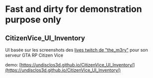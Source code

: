 # Fast and dirty for demonstration purpose only

## CitizenVice_UI_Inventory

UI basée sur les screenshots des [lives twitch de "the_m3ry"](https://www.twitch.tv/the_m3ry/) pour son serveur GTA RP Citizen Vice

demo: [https://undisclos3d.github.io/CitizenVice_UI_Inventory/](https://undisclos3d.github.io/CitizenVice_UI_Inventory/)
